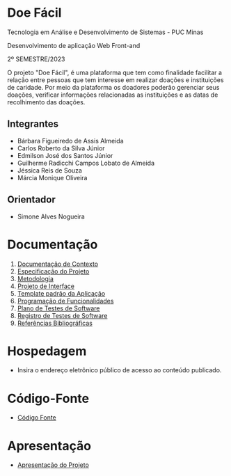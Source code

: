 # Doe Fácil

Tecnologia em Análise e Desenvolvimento de Sistemas - PUC Minas

Desenvolvimento de aplicação Web Front-and

   2º SEMESTRE/2023

O projeto "Doe Fácil", é uma plataforma que tem como finalidade facilitar a relação entre pessoas que tem interesse em realizar doações e instituições de caridade. Por meio da plataforma os doadores poderão gerenciar seus doações, verificar informações relacionadas as instituições e as datas de recolhimento das doações.

## Integrantes

* Bárbara Figueiredo de Assis Almeida
* Carlos Roberto da Silva Júnior 
* Edmilson José dos Santos Júnior
* Guilherme Radicchi Campos Lobato de Almeida
* Jéssica Reis de Souza 
* Márcia Monique Oliveira

## Orientador

* Simone Alves Nogueira 
# Documentação

<ol>
<li><a href="documentos/01-Documentação de Contexto.md"> Documentação de Contexto</a></li>
<li><a href="documentos/02-Especificação do Projeto.md"> Especificação do Projeto</a></li>
<li><a href="documentos/03-Metodologia.md"> Metodologia</a></li>
<li><a href="documentos/04-Projeto de Interface.md"> Projeto de Interface</a></li>
<li><a href="documentos/05-Template padrão da Aplicação.md"> Template padrão da Aplicação</a></li>
<li><a href="documentos/06-Programação de Funcionalidades.md"> Programação de Funcionalidades</a></li>
<li><a href="documentos/07-Plano de Testes de Software.md"> Plano de Testes de Software</a></li>
<li><a href="documentos/08-Registro de Testes de Software.md"> Registro de Testes de Software</a></li>
<li><a href="documentos/09-Referências Bibliográficas.md"> Referências Bibliográficas</a></li>
</ol>

# Hospedagem

* Insira o endereço eletrônico público de acesso ao conteúdo publicado. 

# Código-Fonte

* <a href="codigo-fonte/README.md">Código Fonte</a>

# Apresentação

* <a href="apresentacao/README.md">Apresentação do Projeto</a>
